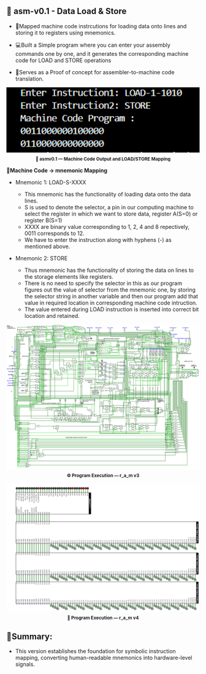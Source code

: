 ## 🧩 asm-v0.1 - Data Load & Store
- 🧠Mapped machine code instrcutions for loading data onto lines and storing it to registers using mnemonics.

- 💻Built a Simple program where you can enter your assembly commands one by one, and it generates the corresponding machine code for LOAD and STORE operations

- 🧾Serves as a Proof of concept for assembler-to-machine code translation.

<p align="center">
  <img src="images/machine-code output.png" 
       alt="asmv0.1 Machine Code Output" width="600"/>
  <br>
  <sub><b>💾 asmv0.1 — Machine Code Output and LOAD/STORE Mapping</b></sub>
</p>

**🔡Machine Code -> mnemonic Mapping**
- Mnemonic 1: LOAD-S-XXXX
   - This mnemonic has the functionality of loading data onto the data lines.
   - S is used to denote the selector, a pin in our computing machine to select the register in which we want to store data, register A(S=0) or register B(S=1)
   - XXXX are binary value corresponding to 1, 2, 4 and 8 repectively, 0011 corresponds to 12.
   - We have to enter the instruction along with hyphens (-) as mentioned above.

- Mnemonic 2: STORE
  - Thus mnemonic has the functionality of storing the data on lines to the storage elements like registers.
  - There is no need to specify the selector in this as our program figures out the value of selector from the mnemonic one, by storing the selector string in another variable and then our program add that value in required location in corresponding machine code intruction.
  - The value entered during LOAD instruction is inserted into correct bit location and retained.

<p align="center">
  <img src="images/program-execution-r_a_mv3.png" 
       alt="Program Execution RAM v3" width="800"/>
  <br>
  <sub><b>⚙️ Program Execution — r_a_m v3</b></sub>
</p>

<p align="center">
  <img src="images/program-execution-r_a_mv4.png" 
       alt="Program Execution RAM v4" width="800"/>
  <br>
  <sub><b>🚀 Program Execution — r_a_m v4</b></sub>
</p>

## 🧠Summary:
- This version establishes the foundation for symbolic instruction mapping, converting human-readable mnemonics into hardware-level signals.



